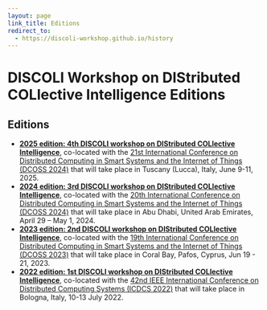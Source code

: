 ```yaml
---
layout: page
link_title: Editions
redirect_to:
  - https://discoli-workshop.github.io/history
---
```


<script type="text/javascript">
window.location.replace("https://discoli-workshop.github.io/history");
</script>

# **DISCOLI** Workshop on **DIS**tributed **COL**lective **I**ntelligence Editions <!-- **** -->

## Editions

- **[2025 edition: 4th DISCOLI workshop on DIStributed COLlective Intelligence](https://discoli-workshop.github.io/2025)**, co-located with the [21st International Conference on Distributed Computing in Smart Systems and the Internet of Things (DCOSS 2024)](https://dcoss.org/) that will take place in Tuscany (Lucca), Italy, June 9-11, 2025.
- **[2024 edition: 3rd DISCOLI workshop on DIStributed COLlective Intelligence](https://discoli-workshop.github.io/2024)**, co-located with the [20th International Conference on Distributed Computing in Smart Systems and the Internet of Things (DCOSS 2024)](https://dcoss.org/dcoss24/) that will take place in Abu Dhabi, United Arab Emirates, April 29 – May 1, 2024.
- **[2023 edition: 2nd DISCOLI workshop on DIStributed COLlective Intelligence](https://discoli-workshop.github.io/2023)**, co-located with the [19th International Conference on Distributed Computing in Smart Systems and the Internet of Things (DCOSS 2023)](https://dcoss.org/dcoss23/) that will take place in Coral Bay, Pafos, Cyprus, Jun 19 - 21, 2023.
- **[2022 edition: 1st DISCOLI workshop on DIStributed COLlective Intelligence](https://discoli-workshop.github.io/2022)**, co-located with the [42nd IEEE International Conference on Distributed Computing Systems (ICDCS 2022)](https://icdcs2022.icdcs.org/) that will take place in Bologna, Italy, 10-13 July 2022.
